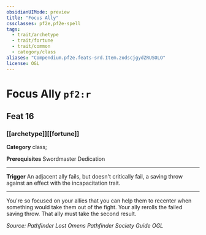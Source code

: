 ```yaml
---
obsidianUIMode: preview
title: "Focus Ally"
cssclasses: pf2e,pf2e-spell
tags:
  - trait/archetype
  - trait/fortune
  - trait/common
  - category/class
aliases: "Compendium.pf2e.feats-srd.Item.zodscjgydZRUSOLO"
license: OGL
---
```

# Focus Ally `pf2:r`
## Feat 16
### [[archetype]][[fortune]]

**Category** class; 



**Prerequisites** Swordmaster Dedication
* * *
**Trigger** An adjacent ally fails, but doesn't critically fail, a saving throw against an effect with the incapacitation trait.

* * *

You're so focused on your allies that you can help them to recenter when something would take them out of the fight. Your ally rerolls the failed saving throw. That ally must take the second result.

*Source: Pathfinder Lost Omens Pathfinder Society Guide*
*OGL*